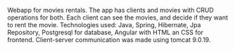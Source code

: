 Webapp for movies rentals. The app has clients and movies with CRUD operations for both. 
Each client can see the movies, and decide if they want to rent the movie.
Technologies used: Java, Spring, Hibernate, Jpa Repository, Postgresql for database, Angular with HTML an CSS for frontend. 
Client-server communication was made using tomcat 9.0.19.
